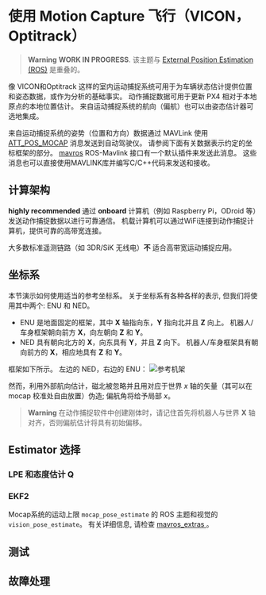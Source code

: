 # 使用 Motion Capture 飞行（VICON，Optitrack）

> **Warning** **WORK IN PROGRESS**. 该主题与 [External Position Estimation (ROS)](../ros/external_position_estimation.md) 是重叠的。

像 VICON和Optitrack 这样的室内运动捕捉系统可用于为车辆状态估计提供位置和姿态数据，或作为分析的基础事实。 动作捕捉数据可用于更新 PX4 相对于本地原点的本地位置估计。 来自运动捕捉系统的航向（偏航）也可以由姿态估计器可选地集成。

来自运动捕捉系统的姿势（位置和方向）数据通过 MAVLink 使用 [ATT_POS_MOCAP](https://mavlink.io/en/messages/common.html#ATT_POS_MOCAP) 消息发送到自动驾驶仪。 请参阅下面有关数据表示约定的坐标框架的部分。 [mavros](../ros/mavros_installation.md) ROS-Mavlink 接口有一个默认插件来发送此消息。 这些消息也可以直接使用MAVLINK库并编写C/C++代码来发送和接收。

## 计算架构

**highly recommended** 通过 **onboard** 计算机（例如 Raspberry Pi，ODroid 等）发送动作捕捉数据以进行可靠通信。 机载计算机可以通过WiFi连接到动作捕捉计算机，提供可靠的高带宽连接。

大多数标准遥测链路（如 3DR/SiK 无线电）**不** 适合高带宽运动捕捉应用。

## 坐标系

本节演示如何使用适当的参考坐标系。 关于坐标系有各种各样的表示, 但我们将使用其中两个: ENU 和 NED。

* ENU 是地面固定的框架，其中 **X** 轴指向东，**Y** 指向北并且 **Z** 向上。 机器人/车身框架朝向前方 **X**，向左朝向 **Z** 和 **Y**。
* NED 具有朝向北方的 **X**，向东具有 **Y**，并且 **Z** 向下。 机器人/车身框架具有朝向前方的 **X**，相应地具有 **Z** 和 **Y**。

框架如下所示。 左边的 NED，右边的 ENU： ![参考机架](../../assets/lpe/ref_frames.png)

然而，利用外部航向估计，磁北被忽略并且用对应于世界 *x* 轴的矢量（其可以在 mocap 校准处自由放置）伪造; 偏航角将给予局部 *x*。

> **Warning** 在动作捕捉软件中创建刚体时，请记住首先将机器人与世界 **X** 轴对齐，否则偏航估计将具有初始偏移。

## Estimator 选择

### LPE 和态度估计 Q

### EKF2

Mocap系统的运动上限 `mocap_pose_estimate` 的 ROS 主题和视觉的 `vision_pose_estimate`。 有关详细信息, 请检查 [ mavros_extras ](http://wiki.ros.org/mavros_extras)。

## 测试

## 故障处理